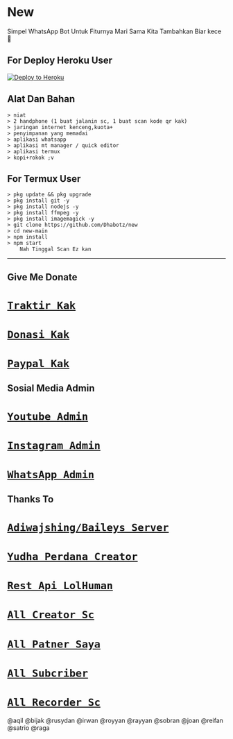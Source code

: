 # New

Simpel WhatsApp Bot Untuk Fiturnya Mari Sama Kita Tambahkan Biar kece 🗿

## For Deploy Heroku User


<p><a href="https://heroku.com/deploy?template="https://github.com/dhabotz/new"> <img src="https://www.herokucdn.com/deploy/button.svg" alt="Deploy to Heroku" /></a></p>


## Alat Dan Bahan
```
> niat
> 2 handphone (1 buat jalanin sc, 1 buat scan kode qr kak)
> jaringan internet kenceng,kuota+
> penyimpanan yang memadai
> aplikasi whatsapp
> aplikasi mt manager / quick editor
> aplikasi termux
> kopi+rokok ;v
```

## For Termux User

```
> pkg update && pkg upgrade
> pkg install git -y
> pkg install nodejs -y
> pkg install ffmpeg -y
> pkg install imagemagick -y
> git clone https://github.com/Dhabotz/new
> cd new-main
> npm install
> npm start
    Nah Tinggal Scan Ez kan
```

---------
## Give Me Donate 
#  [`Traktir Kak`](https://trakteer.id/yudha-perdana-1mnbx)
#  [`Donasi Kak`](https://saweria.co/Dhabotz)
#  [`Paypal Kak`](https://www.paypal.com/paypalme/Dhabotz)
 
## Sosial Media Admin
#  [`Youtube Admin`](https://youtube.com/dhabotz)
#  [`Instagram Admin`](https://instagram.com/yudha_perdana809)
#  [`WhatsApp Admin`](https://wa.me/6282288783972)

## Thanks To
#  [`Adiwajshing/Baileys Server`](https://github.com/adiwajshing/baileys)
#  [`Yudha Perdana Creator`](https://github.com/DhaBotz/new)
#  [`Rest Api LolHuman`](https://api.lolhuman.xyz/)
#  [`All Creator Sc`](https://github.com/)
#  [`All Patner Saya`](https://github.com)
#  [`All Subcriber`](https://youtube.com/Dhabotz)
#  [`All Recorder Sc`](https://github.com)

@aqil
@bijak
@rusydan
@irwan
@royyan
@rayyan
@sobran
@joan
@reifan
@satrio
@raga
